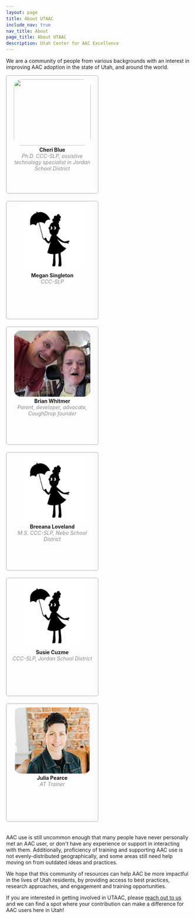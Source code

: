 ```yaml
---
layout: page
title: About UTAAC
include_nav: true
nav_title: About
page_title: About UTAAC
description: Utah Center for AAC Excellence
---
```

<style>
  .person {
    float: left;
    width: 230px;
    height: 300px;
    border: 1px solid #aaa;
    border-radius: 5px;
    padding: 10px;
    text-align: center;
    margin-right: 20px;
    margin-bottom: 20px;
  }
  .person img {
    width: 210px;
    height: 180px;
    object-fit: contain;
    object-position: center;
    border-radius: 20px;
  }
  .person .name {
    font-weight: bold;
  }
  .person .bio {
    font-style: italic;
    font-size: 14px;
    line-height: 17px;
    color: #888;
  }
	@media (max-width: 800px) {
    .person {
      width: 100%;
      height: 300px;
    }
    .person img {
      width: 100%;
    }
  }
</style>

We are a community of people from various backgrounds with an interest in improving AAC adoption in the state of Utah, and around the world.

<div class='person'>
  <img src="/images/cblue.png" />
  <div class='name'>Cheri Blue</div>
  <div class='bio'>Ph.D. CCC-SLP, assistive technology specialist in Jordan School District
  </div>
</div>
<div class='person'>
  <img src="/images/silhouette.png" />
  <div class='name'>Megan Singleton</div>
  <div class='bio'>CCC-SLP
  </div>
</div>
<div class='person'>
  <img src="/images/bwhitmer.png" />
  <div class='name'>Brian Whitmer</div>
  <div class='bio'>Parent, developer, advocate, CoughDrop founder
  </div>
</div>
<div class='person'>
  <img src="/images/silhouette.png" />
  <div class='name'>Breeana Loveland</div>
  <div class='bio'>M.S. CCC-SLP, Nebo School District
  </div>
</div>
<div class='person'>
  <img src="/images/silhouette.png" />
  <div class='name'>Susie Cuzme</div>
  <div class='bio'>CCC-SLP, Jordan School District
  </div>
</div>
<div class='person'>
  <img src="/images/jpearce.png" />
  <div class='name'>Julia Pearce</div>
  <div class='bio'>AT Trainer
  </div>
</div>
<div style='clear: both;'></div>

AAC use is still uncommon enough that many people have never personally met an AAC user, or don't have any experience or support in interacting with them. Additionally, proficiency of training and supporting AAC use is not evenly-distributed geographically, and some areas still need help moving on from outdated ideas and practices.

We hope that this community of resources can help AAC be more impactful in the lives of Utah residents, by providing access to best practices, research approaches, and engagement and training opportunities.

If you are interested in getting involved in UTAAC, please <a href="mailto:utahaaccenterofexcellence@gmail.com">reach out to us</a> and we can find a spot where your contribution can make a difference for AAC users here in Utah!